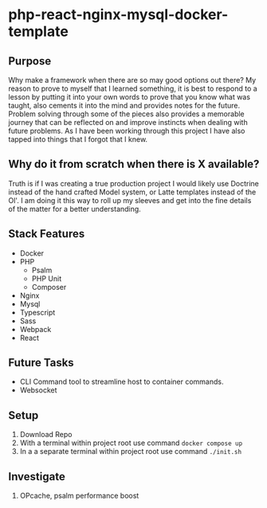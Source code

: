 # php-react-nginx-mysql-docker-template

## Purpose

Why make a framework when there are so may good options out there? My reason to prove to myself that I learned something, it is best to respond to a lesson by putting it into your own words to prove that you know what was taught, also cements it into the mind and provides notes for the future. Problem solving through some of the pieces also provides a memorable journey that can be reflected on and improve instincts when dealing with future problems. As I have been working through this project I have also tapped into things that I forgot that I knew. 

## Why do it from scratch when there is X available?

Truth is if I was creating a true production project I would likely use Doctrine instead of the hand crafted Model system, or Latte templates instead of the Ol'<?= ?>. I am doing it this way to roll up my sleeves and get into the fine details of the matter for a better understanding.

## Stack Features
- Docker
- PHP
    - Psalm
    - PHP Unit 
    - Composer
- Nginx
- Mysql
- Typescript
- Sass
- Webpack
- React

## Future Tasks
- CLI Command tool to streamline host to container commands.
- Websocket

## Setup
1. Download Repo
1. With a terminal within project root use command `docker compose up`
1. In a a separate terminal within project root use command `./init.sh`

## Investigate
1. OPcache, psalm performance boost
